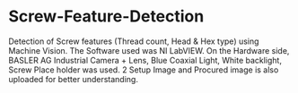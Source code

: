 # Screw-Feature-Detection
Detection of Screw features (Thread count, Head & Hex type) using Machine Vision. The Software used was NI LabVIEW. On the Hardware side, BASLER AG Industrial Camera + Lens, Blue Coaxial Light, White backlight, Screw Place holder was used.
2 Setup Image and Procured image is also uploaded for better understanding.
